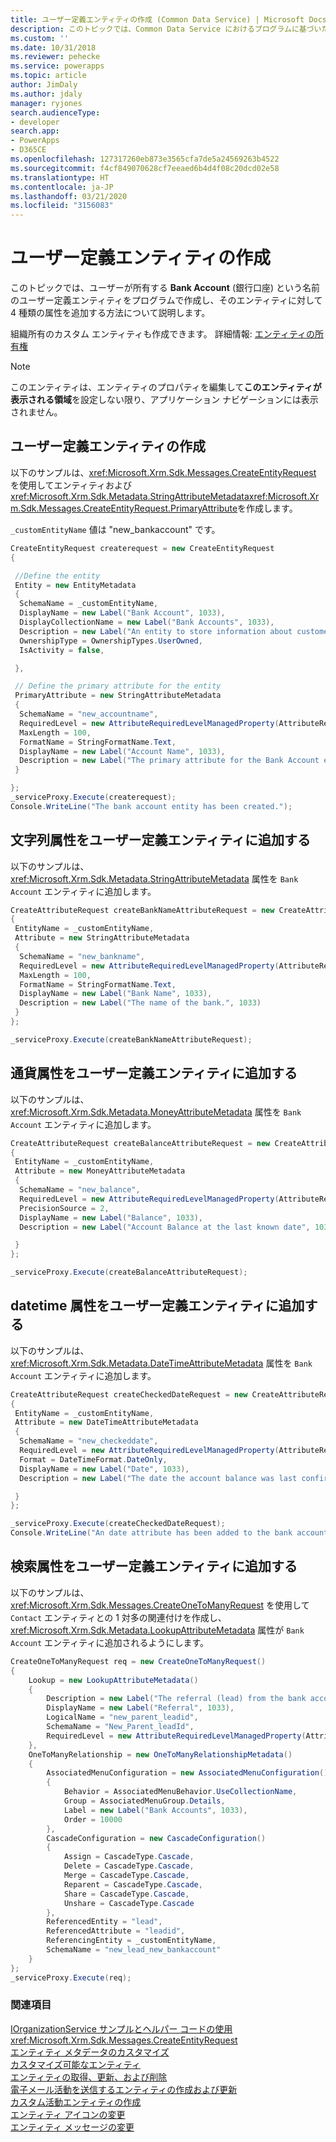 ```yaml
---
title: ユーザー定義エンティティの作成 (Common Data Service) | Microsoft Docs
description: このトピックでは、Common Data Service におけるプログラムに基づいた、ユーザー定義エンティティの作成方法を説明します。
ms.custom: ''
ms.date: 10/31/2018
ms.reviewer: pehecke
ms.service: powerapps
ms.topic: article
author: JimDaly
ms.author: jdaly
manager: ryjones
search.audienceType:
- developer
search.app:
- PowerApps
- D365CE
ms.openlocfilehash: 127317260eb873e3565cfa7de5a24569263b4522
ms.sourcegitcommit: f4cf849070628cf7eeaed6b4d4f08c20dcd02e58
ms.translationtype: HT
ms.contentlocale: ja-JP
ms.lasthandoff: 03/21/2020
ms.locfileid: "3156083"
---
```

# <a name="create-custom-entity"></a>ユーザー定義エンティティの作成

このトピックでは、ユーザーが所有する **Bank Account** (銀行口座) という名前のユーザー定義エンティティをプログラムで作成し、そのエンティティに対して 4 種類の属性を追加する方法について説明します。  
  
組織所有のカスタム エンティティも作成できます。 詳細情報: [エンティティの所有権](/dynamics365/customer-engagement/developer/introduction-entities#entity-ownership)  
  
> [!NOTE]
>  このエンティティは、エンティティのプロパティを編集して**このエンティティが表示される領域**を設定しない限り、アプリケーション ナビゲーションには表示されません。  
  
<a name="BKMK_CreateCustomEntity"></a>   

## <a name="create-a-custom-entity"></a>ユーザー定義エンティティの作成  

 以下のサンプルは、<xref:Microsoft.Xrm.Sdk.Messages.CreateEntityRequest> を使用してエンティティおよび <xref:Microsoft.Xrm.Sdk.Metadata.StringAttributeMetadata><xref:Microsoft.Xrm.Sdk.Messages.CreateEntityRequest.PrimaryAttribute>を作成します。  
  
 `_customEntityName` 値は "new_bankaccount" です。  
  
```csharp
CreateEntityRequest createrequest = new CreateEntityRequest
{

 //Define the entity
 Entity = new EntityMetadata
 {
  SchemaName = _customEntityName,
  DisplayName = new Label("Bank Account", 1033),
  DisplayCollectionName = new Label("Bank Accounts", 1033),
  Description = new Label("An entity to store information about customer bank accounts", 1033),
  OwnershipType = OwnershipTypes.UserOwned,
  IsActivity = false,

 },

 // Define the primary attribute for the entity
 PrimaryAttribute = new StringAttributeMetadata
 {
  SchemaName = "new_accountname",
  RequiredLevel = new AttributeRequiredLevelManagedProperty(AttributeRequiredLevel.None),
  MaxLength = 100,
  FormatName = StringFormatName.Text,
  DisplayName = new Label("Account Name", 1033),
  Description = new Label("The primary attribute for the Bank Account entity.", 1033)
 }

};
_serviceProxy.Execute(createrequest);
Console.WriteLine("The bank account entity has been created.");
```  
  
<a name="BKMK_AddStringAttribute"></a>   

## <a name="add-a-string-attribute-to-the-custom-entity"></a>文字列属性をユーザー定義エンティティに追加する  

以下のサンプルは、<xref:Microsoft.Xrm.Sdk.Metadata.StringAttributeMetadata> 属性を `Bank Account` エンティティに追加します。  
  
```csharp
CreateAttributeRequest createBankNameAttributeRequest = new CreateAttributeRequest
{
 EntityName = _customEntityName,
 Attribute = new StringAttributeMetadata
 {
  SchemaName = "new_bankname",
  RequiredLevel = new AttributeRequiredLevelManagedProperty(AttributeRequiredLevel.None),
  MaxLength = 100,
  FormatName = StringFormatName.Text,
  DisplayName = new Label("Bank Name", 1033),
  Description = new Label("The name of the bank.", 1033)
 }
};

_serviceProxy.Execute(createBankNameAttributeRequest);
```
  
<a name="BKMK_AddMoneyAttribute"></a>   

## <a name="add-a-money-attribute-to-the-custom-entity"></a>通貨属性をユーザー定義エンティティに追加する  

 以下のサンプルは、<xref:Microsoft.Xrm.Sdk.Metadata.MoneyAttributeMetadata> 属性を `Bank Account` エンティティに追加します。  
  
```csharp
CreateAttributeRequest createBalanceAttributeRequest = new CreateAttributeRequest
{
 EntityName = _customEntityName,
 Attribute = new MoneyAttributeMetadata
 {
  SchemaName = "new_balance",
  RequiredLevel = new AttributeRequiredLevelManagedProperty(AttributeRequiredLevel.None),
  PrecisionSource = 2,
  DisplayName = new Label("Balance", 1033),
  Description = new Label("Account Balance at the last known date", 1033),

 }
};

_serviceProxy.Execute(createBalanceAttributeRequest);

```  
  
<a name="BKMK_AddDateTimeAttribute"></a>   

## <a name="add-a-datetime-attribute-to-the-custom-entity"></a>datetime 属性をユーザー定義エンティティに追加する  

以下のサンプルは、<xref:Microsoft.Xrm.Sdk.Metadata.DateTimeAttributeMetadata> 属性を `Bank Account` エンティティに追加します。  
  
```csharp
CreateAttributeRequest createCheckedDateRequest = new CreateAttributeRequest
{
 EntityName = _customEntityName,
 Attribute = new DateTimeAttributeMetadata
 {
  SchemaName = "new_checkeddate",
  RequiredLevel = new AttributeRequiredLevelManagedProperty(AttributeRequiredLevel.None),
  Format = DateTimeFormat.DateOnly,
  DisplayName = new Label("Date", 1033),
  Description = new Label("The date the account balance was last confirmed", 1033)

 }
};

_serviceProxy.Execute(createCheckedDateRequest);
Console.WriteLine("An date attribute has been added to the bank account entity.");
```
  
<a name="BKMK_AddLookupAttribute"></a>
   
## <a name="add-a-lookup-attribute-to-the-custom-entity"></a>検索属性をユーザー定義エンティティに追加する 
 
 以下のサンプルは、<xref:Microsoft.Xrm.Sdk.Messages.CreateOneToManyRequest> を使用して `Contact` エンティティとの 1 対多の関連付けを作成し、<xref:Microsoft.Xrm.Sdk.Metadata.LookupAttributeMetadata> 属性が `Bank Account` エンティティに追加されるようにします。  
  
```csharp
CreateOneToManyRequest req = new CreateOneToManyRequest()
{
    Lookup = new LookupAttributeMetadata()
    {
        Description = new Label("The referral (lead) from the bank account owner", 1033),
        DisplayName = new Label("Referral", 1033),
        LogicalName = "new_parent_leadid",
        SchemaName = "New_Parent_leadId",
        RequiredLevel = new AttributeRequiredLevelManagedProperty(AttributeRequiredLevel.Recommended)
    },
    OneToManyRelationship = new OneToManyRelationshipMetadata()
    {
        AssociatedMenuConfiguration = new AssociatedMenuConfiguration()
        {
            Behavior = AssociatedMenuBehavior.UseCollectionName,
            Group = AssociatedMenuGroup.Details,
            Label = new Label("Bank Accounts", 1033),
            Order = 10000
        },
        CascadeConfiguration = new CascadeConfiguration()
        {
            Assign = CascadeType.Cascade,
            Delete = CascadeType.Cascade,
            Merge = CascadeType.Cascade,
            Reparent = CascadeType.Cascade,
            Share = CascadeType.Cascade,
            Unshare = CascadeType.Cascade
        },
        ReferencedEntity = "lead",
        ReferencedAttribute = "leadid",
        ReferencingEntity = _customEntityName,
        SchemaName = "new_lead_new_bankaccount"
    }
};
_serviceProxy.Execute(req);
```
  
### <a name="see-also"></a>関連項目  
 [IOrganizationService サンプルとヘルパー コードの使用](/dynamics365/customer-engagement/developer/use-sample-helper-code)   
 <xref:Microsoft.Xrm.Sdk.Messages.CreateEntityRequest>   
 [エンティティ メタデータのカスタマイズ](../customize-entity-metadata.md)   
 [カスタマイズ可能なエンティティ](/dynamics365/customer-engagement/developer/which-entities-are-customizable)   
 [エンティティの取得、更新、および削除](/dynamics365/customer-engagement/developer/retrieve-update-delete-entities)   
 [電子メール活動を送信するエンティティの作成および更新](/dynamics365/customer-engagement/developer/create-update-entity-emailed)   
 [カスタム活動エンティティの作成](/dynamics365/customer-engagement/developer/create-custom-activity-entity)   
 [エンティティ アイコンの変更](/dynamics365/customer-engagement/developer/modify-icons-entity)   
 [エンティティ メッセージの変更](/dynamics365/customer-engagement/developer/modify-messages-entity)
